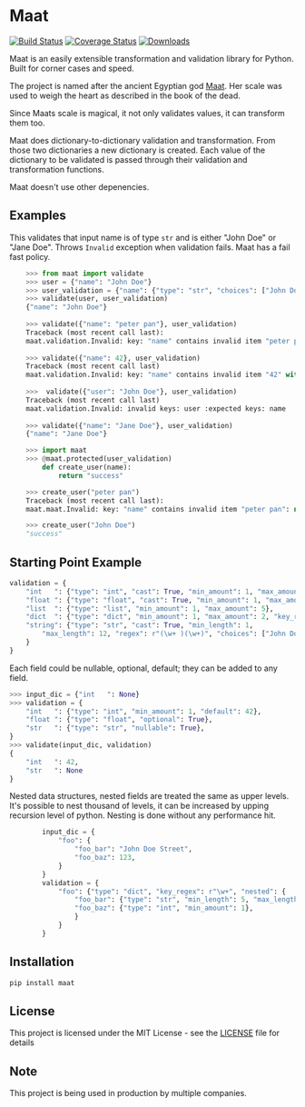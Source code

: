 # Maat
[![Build Status](https://travis-ci.com/Attumm/Maat.svg?branch=main)](https://travis-ci.com/Attumm/Maat)
[![Coverage Status](https://coveralls.io/repos/github/Attumm/Maat/badge.svg)](https://coveralls.io/github/Attumm/Maat)
[![Downloads](https://pepy.tech/badge/maat/week)](https://pepy.tech/project/maat)

Maat is an easily extensible transformation and validation library for Python.
Built for corner cases and speed.

The project is named after the ancient Egyptian god [Maat](https://en.wikipedia.org/wiki/Maat).
Her scale was used to weigh the heart as described in the book of the dead.

Since Maats scale is magical, it not only validates values, it can transform them too.

Maat does dictionary-to-dictionary validation and transformation.
From those two dictionaries a new dictionary is created.
Each value of the dictionary to be validated is passed through their validation and transformation functions.

Maat doesn't use other depenencies.

## Examples

This validates that input name is of type `str` and is either "John Doe" or "Jane Doe".
Throws `Invalid` exception when validation fails. Maat has a fail fast policy.

```python
    >>> from maat import validate
    >>> user = {"name": "John Doe"}
    >>> user_validation = {"name": {"type": "str", "choices": ["John Doe", "Jane Doe"]}}
    >>> validate(user, user_validation)
    {"name": "John Doe"}
    
    >>> validate({"name": "peter pan"}, user_validation)
    Traceback (most recent call last):
    maat.validation.Invalid: key: "name" contains invalid item "peter pan": not in valid choices ["John Doe", "Jane Doe"]
    
    >>> validate({"name": 42}, user_validation)
    Traceback (most recent call last)
    maat.validation.Invalid: key: "name" contains invalid item "42" with type "int": not of type string
    
    >>>  validate({"user": "John Doe"}, user_validation)
    Traceback (most recent call last)
    maat.validation.Invalid: invalid keys: user :expected keys: name
    
    >>> validate({"name": "Jane Doe"}, user_validation)
    {"name": "Jane Doe"}

    >>> import maat
    >>> @maat.protected(user_validation)
        def create_user(name):
            return "success"

    >>> create_user("peter pan")
    Traceback (most recent call last):
    maat.maat.Invalid: key: "name" contains invalid item "peter pan": not in valid choices ["John Doe", "Jane Doe"]

    >>> create_user("John Doe")
    "success"
```

## Starting Point Example

```python
validation = {
    "int   ": {"type": "int", "cast": True, "min_amount": 1, "max_amount": 150},
    "float ": {"type": "float", "cast": True, "min_amount": 1, "max_amount": 150},
    "list  ": {"type": "list", "min_amount": 1, "max_amount": 5},
    "dict  ": {"type": "dict", "min_amount": 1, "max_amount": 2, "key_regex": r"(\w+)"},
    "string": {"type": "str", "cast": True, "min_length": 1,
        "max_length": 12, "regex": r"(\w+ )(\w+)", "choices": ["John Doe", "Jane Doe"]
    }
}
```

Each field could be nullable, optional, default; they can be added to any field.
```python
>>> input_dic = {"int   ": None}
>>> validation = {
	"int   ": {"type": "int", "min_amount": 1, "default": 42},
	"float ": {"type": "float", "optional": True},
	"str   ": {"type": "str", "nullable": True},
}
>>> validate(input_dic, validation)
{
    "int   ": 42,
    "str   ": None
}
```

Nested data structures, nested fields are treated the same as upper levels.
It's possible to nest thousand of levels, it can be increased by upping recursion level of python.
Nesting is done without any performance hit.
```python
        input_dic = {
            "foo": {
                "foo_bar": "John Doe Street",
                "foo_baz": 123,
            }
        }
        validation = {
            "foo": {"type": "dict", "key_regex": r"\w+", "nested": {
                "foo_bar": {"type": "str", "min_length": 5, "max_length": 99},
                "foo_baz": {"type": "int", "min_amount": 1},
                }
            }
        }
```

## Installation
```sh
pip install maat
```

## License

This project is licensed under the MIT License - see the [LICENSE](LICENSE) file for details

## Note
This project is being used in production by multiple companies.
